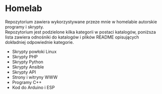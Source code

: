 # Homelab
Repozytorium zawiera wykorzystywane przeze mnie w homelabie autorskie programy i skrypty.  
Repozytorium jest podzielone kilka kategorii w postaci katalogów, poniższa lista zawiera odnośniki do katalogów i plików README opisujących dokładniej odpowiednie kategorie.
- Skrypty powłoki Linux
- Skrypty PHP
- Skrypty Python
- Skrypty Ansible
- Skrypty API
- Strony i witryny WWW
- Programy C++
- Kod do Arduino i ESP